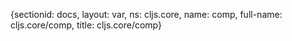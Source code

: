{sectionid: docs, layout: var, ns: cljs.core, name: comp, full-name: cljs.core/comp,
  title: cljs.core/comp}

